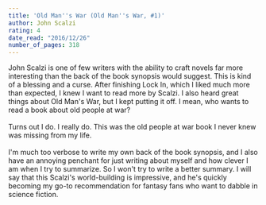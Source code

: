 ```yaml
---
title: 'Old Man''s War (Old Man''s War, #1)'
author: John Scalzi
rating: 4
date_read: "2016/12/26"
number_of_pages: 318
---
```


John Scalzi is one of few writers with the ability to craft novels far more interesting than the back of the book synopsis would suggest. This is kind of a blessing and a curse. After finishing Lock In, which I liked much more than expected, I knew I want to read more by Scalzi. I also heard great things about Old Man's War, but I kept putting it off. I mean, who wants to read a book about old people at war?<br/><br/>Turns out I do. I really do. This was the old people at war book I never knew was missing from my life.<br/><br/>I'm much too verbose to write my own back of the book synopsis, and I also have an annoying penchant for just writing about myself and how clever I am when I try to summarize. So I won't try to write a better summary. I will say that this Scalzi's world-building is impressive, and he's quickly becoming my go-to recommendation for fantasy fans who want to dabble in science fiction.